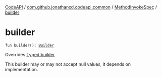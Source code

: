 [CodeAPI](../../index.md) / [com.github.jonathanxd.codeapi.common](../index.md) / [MethodInvokeSpec](index.md) / [builder](.)

# builder

`fun builder(): `[`Builder`](-builder/index.md)

Overrides [Typed.builder](../../com.github.jonathanxd.codeapi.base/-typed/builder.md)

This builder may or may not accept null values, it depends on implementation.

